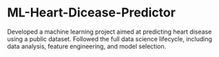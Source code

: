 # ML-Heart-Dicease-Predictor
Developed a machine learning project aimed at predicting heart disease using a public dataset. Followed the full data science lifecycle, including data analysis, feature engineering, and model selection.
